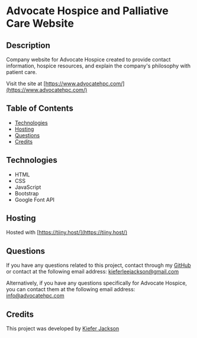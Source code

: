 # Advocate Hospice and Palliative Care Website
## Description
Company website for Advocate Hospice created to provide contact information, hospice resources, and explain the company's philosophy with patient care.

Visit the site at [https://www.advocatehpc.com/](https://www.advocatehpc.com/)

## Table of Contents
- [Technologies](#technologies)
- [Hosting](#hosting)
- [Questions](#questions)
- [Credits](#credits)

## Technologies
- HTML
- CSS
- JavaScript
- Bootstrap
- Google Font API

## Hosting
Hosted with [https://tiiny.host/](https://tiiny.host/)

## Questions
If you have any questions related to this project, contact through my [GitHub](https://github.com/kieferjackson) or contact at the following email address: [kieferleejackson@gmail.com](kieferleejackson@gmail.com)

Alternatively, if you have any questions specifically for Advocate Hospice, you can contact them at the following email address: [info@advocatehpc.com](info@advocatehpc.com)

## Credits
This project was developed by [Kiefer Jackson](https://github.com/kieferjackson)

